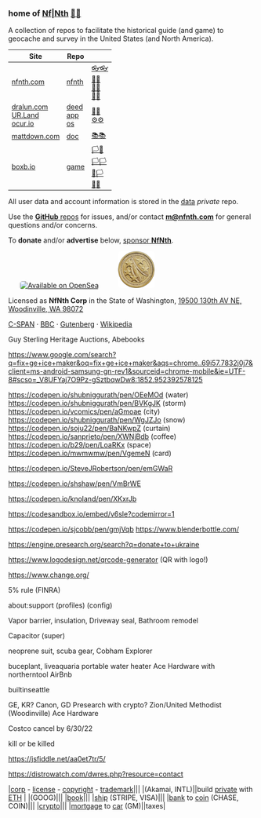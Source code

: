 
### home of [Nf|Nth](https://github.com/nfnth) [🙂🙂](https://xn--938ha.ws)

A collection of repos to facilitate the historical guide (and game) to geocache and survey in the United States (and North America).

|Site|Repo||
|-|-|-|
|[nfnth.com](https://nfnth.com)|[nfnth](https://github.com/nfnth/nfnth)|[👓👓](http://xn--4p8ha.ws)<br/>[🧤🧤](http://xn--uv9ha.ws)<br/>[👖👖](http://xn--7p8ha.ws)<br/>[🧦🧦](http://xn--wv9ha.ws/)|
|[dralun.com](https://dralun.com)<br/>[UR.Land](https://ur.land)<br/>[ocur.io](https://ocur.io)|[deed](https://github.com/nfnth/deed)<br/>[app](https://github.com/nfnth/app)<br/>[os](https://github.com/nfnth/os)|[🌳🌳](https://xn--wh8ha.ws)<br/>[⚙⚙](https://xn--x7ha.ws)|
|[mattdown.com](https://mattdown.com)|[doc](https://github.com/nfnth/doc)|[📚📚](https://xn--zt8ha.ws)|
|[boxb.io](https://boxb.io)|[game](https://github.com/nfnth/game)|[🏳🏴](https://xn--en8hc.ws)<br/>[🏳🏳](https://xn--en8ha.ws)<br/>[🏴🏳](https://xn--en8hb.ws)<br/>[🏴🏴](https://xn--fn8ha.ws)|

All user data and account information is stored in the [data](https://github.com/nfnth/data) *private* repo.

Use the [**GitHub** repos](https://github.com/nfnth?tab=repositories) for issues, and/or contact **m@nfnth.com** for general questions and/or concerns.

To **donate** and/or **advertise** below, [sponsor **NfNth**](https://github.com/sponsors/nfnth).

<a href="https://opensea.io/nfnth" title="Buy on OpenSea" target="_blank"><img style="margin-left:24px; width:160px; border-radius:5px;" src="https://storage.googleapis.com/opensea-static/Logomark/Badge%20-%20Available%20On%20-%20Light.png" alt="Available on OpenSea" /></a>&nbsp;&nbsp;&nbsp;&nbsp;<a href="https://buy.stripe.com/5kA4hL5NB6Qv7Ty5kk" target="_blank"><img style="margin-left:24px; width:75px; border-radius:5px;" src="coin.jpg" alt="Purchase NfNth Collectible" /></a>

Licensed as **NfNth Corp** in the State of Washington, [19500 130th AV NE, Woodinville, WA 98072](https://www.google.com/maps/place/19500+130th+Ave+NE,+Woodinville,+WA+98072/@47.7479925,-122.1874976,14.79z/data=!4m8!1m2!2m1!1surland!3m4!1s0x54900e91e7d1bbd7:0xc04ec07789786761!8m2!3d47.7690595!4d-122.1662039)

[C-SPAN](https://www.c-span.org) · [BBC](http://feeds.bbci.co.uk/news/rss.xml) · [Gutenberg](http://www.gutenberg.org) · [Wikipedia](http://www.wikipedia.org/wiki/Special:Random)


Guy Sterling
Heritage Auctions, Abebooks

https://www.google.com/search?q=fix+ge+ice+maker&oq=fix+ge+ice+maker&aqs=chrome..69i57.7832j0j7&client=ms-android-samsung-gn-rev1&sourceid=chrome-mobile&ie=UTF-8#scso=_V8UFYaj7O9Pz-gSztbqwDw8:1852.952392578125

https://codepen.io/shubniggurath/pen/OEeMOd (water)
https://codepen.io/shubniggurath/pen/BVKgJK (storm)
https://codepen.io/vcomics/pen/aGmoae (city)
https://codepen.io/shubniggurath/pen/WgJZJo (snow)
https://codepen.io/soju22/pen/BaNKwpZ (curtain)
https://codepen.io/sanprieto/pen/XWNjBdb (coffee)
https://codepen.io/b29/pen/LoaRKx (space)
https://codepen.io/mwmwmw/pen/VgemeN (card)

https://codepen.io/SteveJRobertson/pen/emGWaR

https://codepen.io/shshaw/pen/VmBrWE

https://codepen.io/knoland/pen/XKxrJb

https://codesandbox.io/embed/v6sle?codemirror=1


https://codepen.io/sjcobb/pen/gmjVqb
https://www.blenderbottle.com/

https://engine.presearch.org/search?q=donate+to+ukraine

https://www.logodesign.net/qrcode-generator (QR with logo!)

https://www.change.org/

5% rule (FINRA)

about:support (profiles) (config)

Vapor barrier, insulation, Driveway seal, Bathroom remodel

Capacitor (super)

neoprene suit, scuba gear, Cobham Explorer

buceplant, liveaquaria
portable water heater
Ace Hardware with northerntool
AirBnb

builtinseattle

GE, KR? Canon, GD
Presearch with crypto?
Zion/United Methodist (Woodinville)
Ace Hardware

Costco cancel by 6/30/22

 kill or be killed
 
 https://jsfiddle.net/aa0et7tr/5/

https://distrowatch.com/dwres.php?resource=contact

|[corp](https://ccfs.sos.wa.gov/#/Dashboard) - [license](https://secure.dor.wa.gov/) - [copyright](https://eco.copyright.gov) - [trademark](https://www.uspto.gov/)|||
|(Akamai, INTL)||build [private](BH) with [ETH](https://geth.ethereum.org/downloads/) |
|(GOOG)|||
|[book](https://www.makeplayingcards.com)|||
|[ship](https://www.usps.com/business/web-tools-apis/documentation-updates.htm) (STRIPE, VISA)|||
|[bank](https://chase.com) to [coin](https://coinbase.com) (CHASE, COIN)|||
|[crypto](https://gate.io)|||
|[mortgage](loandepot.com) to [car]() (GM)||taxes|
